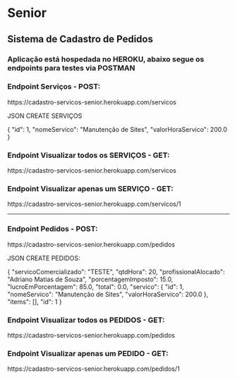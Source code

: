 <h1>Senior</h1>
<h2>Sistema de Cadastro de Pedidos</h2>

<h3>Aplicação está hospedada no HEROKU, abaixo segue os endpoints para testes via POSTMAN</h3>

<h3>Endpoint Serviços - POST:</h3> 
https://cadastro-servicos-senior.herokuapp.com/servicos

JSON CREATE SERVIÇOS

{
        "id": 1,
        "nomeServico": "Manutenção de Sites",
        "valorHoraServico": 200.0
    }



<h3>Endpoint Visualizar todos os SERVIÇOS - GET:</h3>
https://cadastro-servicos-senior.herokuapp.com/servicos


<h3>Endpoint Visualizar apenas um SERVIÇO - GET:</h3>
https://cadastro-servicos-senior.herokuapp.com/servicos/1


<hr>

<h3>Endpoint Pedidos - POST:</h3>
https://cadastro-servicos-senior.herokuapp.com/pedidos

JSON CREATE PEDIDOS:

{
        "servicoComercializado": "TESTE",
        "qtdHora": 20,
        "profissionalAlocado": "Adriano Matias de Souza",
        "porcentagemImposto": 15.0,
        "lucroEmPorcentagem": 85.0,
        "total": 0.0,
        "servico": {
            "id": 1,
            "nomeServico": "Manutenção de Sites",
            "valorHoraServico": 200.0
        },
        "items": [],
        "id": 1
    }
    
<h3>Endpoint Visualizar todos os PEDIDOS - GET:</h3>
https://cadastro-servicos-senior.herokuapp.com/pedidos

<h3>Endpoint Visualizar apenas um PEDIDO - GET:</h3>
https://cadastro-servicos-senior.herokuapp.com/pedidos/1
